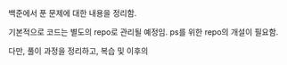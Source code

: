 백준에서 푼 문제에 대한 내용을 정리함.

기본적으로 코드는 별도의 repo로 관리될 예정임. ps를 위한 repo의 개설이 필요함.

다만, 풀이 과정을 정리하고, 복습 및 이후의 